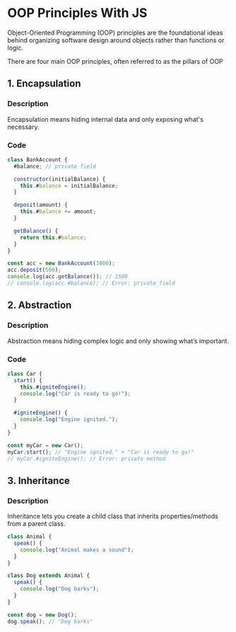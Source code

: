# OOP Principles With JS

Object-Oriented Programming (OOP) principles are the foundational ideas behind organizing software design around objects rather than functions or logic. 

There are four main OOP principles, often referred to as the pillars of OOP

## 1. Encapsulation

### Description

Encapsulation means hiding internal data and only exposing what's necessary.


### Code

```js
class BankAccount {
  #balance; // private field

  constructor(initialBalance) {
    this.#balance = initialBalance;
  }

  deposit(amount) {
    this.#balance += amount;
  }

  getBalance() {
    return this.#balance;
  }
}

const acc = new BankAccount(1000);
acc.deposit(500);
console.log(acc.getBalance()); // 1500
// console.log(acc.#balance); // Error: private field
```

## 2. Abstraction

### Description

Abstraction means hiding complex logic and only showing what’s important.

### Code

```js
class Car {
  start() {
    this.#igniteEngine();
    console.log("Car is ready to go!");
  }

  #igniteEngine() {
    console.log("Engine ignited.");
  }
}

const myCar = new Car();
myCar.start(); // "Engine ignited." + "Car is ready to go!"
// myCar.#igniteEngine(); // Error: private method
```

## 3. Inheritance

### Description

Inheritance lets you create a child class that inherits properties/methods from a parent class.

```js
class Animal {
  speak() {
    console.log("Animal makes a sound");
  }
}

class Dog extends Animal {
  speak() {
    console.log("Dog barks");
  }
}

const dog = new Dog();
dog.speak(); // "Dog barks"
```